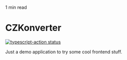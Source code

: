 <p id="reading-time-action-id" align="left">1 min read</p>

# CZKonverter

<a href="https://github.com/harunrst/czkonverter/actions"><img alt="typescript-action status" src="https://github.com/harunrst/czkonverter/actions/workflows/build.yml/badge.svg"></a>

Just a demo application to try some cool frontend stuff.
